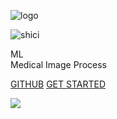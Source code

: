 <!-- _coverpage.md -->
<!-- 封面 -->

![logo](./assets/logo.svg)

![shici](https://v1.jinrishici.com/all.svg)

ML  
Medical Image Process

[GITHUB](https://github.com/WuGuangHeng)
[GET STARTED](README.md)

<!-- 背景图片 -->
![](assets/bg.jpg)
<!-- background color -->
<!-- ![color](#f0f0f0)     -->